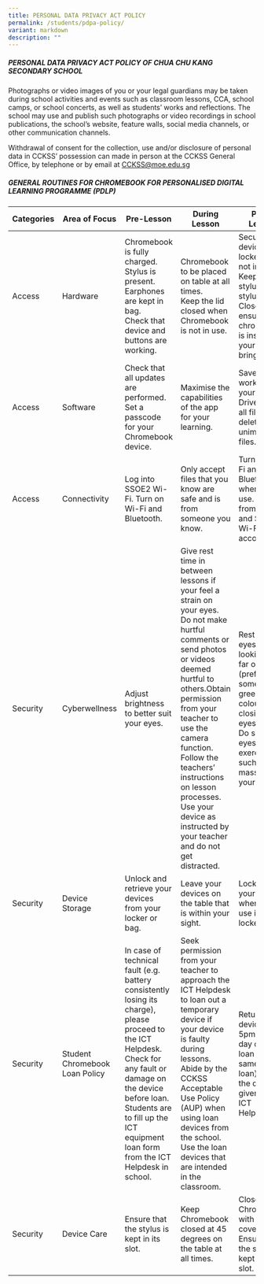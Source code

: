 ```yaml
---
title: PERSONAL DATA PRIVACY ACT POLICY
permalink: /students/pdpa-policy/
variant: markdown
description: ""
---
```

##### PERSONAL DATA PRIVACY ACT POLICY OF CHUA CHU KANG SECONDARY SCHOOL 

Photographs or video images of you or your legal guardians may be taken during school activities and events such as classroom lessons, CCA, school camps, or school concerts, as well as students’ works and reflections. The school may use and publish such photographs or video recordings in school publications, the school’s website, feature walls, social media channels, or other communication channels. 

Withdrawal of consent for the collection, use and/or disclosure of personal data in CCKSS’ possession can made in person at the CCKSS General Office, by telephone or by email at [CCKSS@moe.edu.sg](mailto:CCKSS@moe.edu.sg)


##### GENERAL ROUTINES FOR CHROMEBOOK FOR PERSONALISED DIGITAL LEARNING PROGRAMME (PDLP)


















| Categories	| Area of Focus	| Pre-Lesson	| During Lesson	| Post-Lesson	|
|---	|---	|---	|---	|---	|
| Access	| Hardware	| Chromebook is fully charged. <br> Stylus is present.<br>  Earphones are kept in bag. <br> Check that device and buttons are working.	| Chromebook to be placed on table at all times. <br> Keep the lid closed when Chromebook is not in use.	| Secure device in locker when not in use. <br> Keep your stylus in the stylus slot. <br> Close and ensure chromebook is inside your bag to bring home.	|
| Access	| Software	| Check that all updates are performed. <br> Set a passcode for your Chromebook device.	| Maximise the capabilities of the app for your learning.	| Save all your work into your Google Drive. Save all files and delete unimportant files.	|
| Access	| Connectivity	| Log into SSOE2 Wi-Fi. Turn on Wi-Fi and Bluetooth.	| Only accept files that you know are safe and is from someone you know.	| Turn off Wi-Fi and Bluetooth when not in use. Log off from email and SSOE Wi-Fi accounts.	|
| Security	| Cyberwellness	| Adjust brightness to better suit your eyes.	| Give rest time in between lessons if your feel a strain on your eyes.<br>Do not make hurtful comments or send photos or videos deemed hurtful to others.Obtain permission from your teacher to use the camera function.<br>Follow the teachers’ instructions on lesson processes.<br>Use your device as instructed by your teacher and do not get distracted.	| Rest your eyes by looking at far objects (preferably something green in colour) or closing your eyes.<br> Do simple eyes exercises such as massaging your eyes.	|
| Security	| Device Storage	| Unlock and retrieve your devices from your locker or bag.	| Leave your devices on the table that is within your sight.	| Lock up your devices when not in use in the lockers.	|
| Security	| Student Chromebook Loan Policy	| In case of technical fault (e.g. battery consistently losing its charge), please proceed to the ICT Helpdesk.<br> Check for any fault or damage on the device before loan.<br> Students are to fill up the ICT equipment loan form from the ICT Helpdesk in school.	| Seek permission from your teacher to approach the ICT Helpdesk to loan out a temporary device if your device is faulty during lessons.<br> Abide by the CCKSS Acceptable Use Policy (AUP) when using loan devices from the school.<br> Use the loan devices that are intended in the classroom.	| Return the device by 5pm on the day of the loan (for same-day loan) or by the due date given by the ICT Helpdesk.	|
| Security	| Device Care	| Ensure that the stylus is kept in its slot.	| Keep Chromebook closed at 45 degrees on the table at all times.	| Close the Chromebook with the cover. <br> Ensure that the stylus is kept in its slot.	|